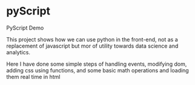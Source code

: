 # pyScript
PyScript Demo

This project shows how we can use python in the front-end, not as a replacement of javascript but mor of utility towards data science and analytics.

Here I have done some simple steps of handling events, modifying dom, adding css using functions, and some basic math operations and loading them real time in html 
